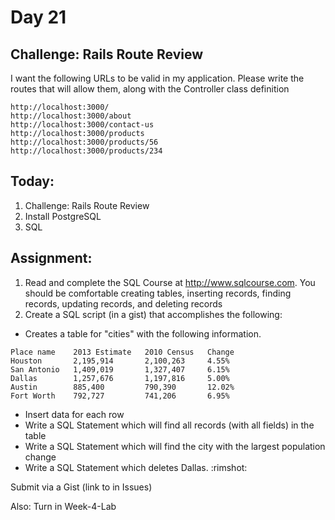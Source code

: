 Day 21
=======

Challenge: Rails Route Review
----

I want the following URLs to be valid in my application. Please write the routes
that will allow them, along with the Controller class definition


```
http://localhost:3000/
http://localhost:3000/about
http://localhost:3000/contact-us
http://localhost:3000/products
http://localhost:3000/products/56
http://localhost:3000/products/234
```


Today:
-----

1. Challenge: Rails Route Review
1. Install PostgreSQL
1. SQL

Assignment:
---------

1. Read and complete the SQL Course at http://www.sqlcourse.com. You should be comfortable creating tables, inserting records, finding records, updating records, and deleting records
1. Create a SQL script (in a gist) that accomplishes the following:

* Creates a table for "cities" with the following information.

```
Place name    2013 Estimate   2010 Census   Change
Houston       2,195,914       2,100,263     4.55%
San Antonio   1,409,019       1,327,407     6.15%
Dallas        1,257,676       1,197,816     5.00%
Austin        885,400         790,390       12.02%
Fort Worth    792,727         741,206       6.95%
```

* Insert data for each row
* Write a SQL Statement which will find all records (with all fields) in the
  table
* Write a SQL Statement which will find the city with the largest population
  change
* Write a SQL Statement which deletes Dallas. :rimshot:

Submit via a Gist (link to in Issues)

Also: Turn in Week-4-Lab

